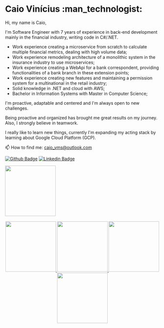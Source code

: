 <H1> Caio Vinícius :man_technologist: </H1>

Hi, my name is Caio, 

I'm Software Engineer with 7 years of experience in back-end development mainly in the financial industry, writing code in C#/.NET.

  - Work experience creating a microservice from scratch to calculate multiple financial metrics, dealing with high volume data;
  - Work experience remodeling architecture of a monolithic system in the insurance industry to use microservices;
  - Work experience creating a WebApi for a bank correspondent, providing functionalities of a bank branch in these extension points;
  - Work experience creating new features and maintaining a permission system for a multinational in the retail industry;
  - Solid knowledge in .NET and cloud with AWS;
  - Bachelor in Information Systems with Master in Computer Science;

I'm proactive, adaptable and centered and I'm always open to new challenges. 

Being proactive and organized has brought me great results on my journey. Also, I strongly believe in teamwork.

I really like to learn new things, currently I'm expanding my acting stack by learning about Google Cloud Platform (GCP).

📫 How to find me: caio_vms@outlook.com

[![Github Badge](https://img.shields.io/badge/-Github-000?style=flat-square&logo=Github&logoColor=white&link=https://github.com/caiovms)](https://github.com/caiovms)
[![Linkedin Badge](https://img.shields.io/badge/-LinkedIn-blue?style=flat-square&logo=Linkedin&logoColor=white&link=https://www.linkedin.com/in/caioviniciusmenesessilva/)](https://www.linkedin.com/in/caioviniciusmenesessilva/)

<div>
  <a align="center" href="https://github.com/caiovms">
  <img height="165em" src="https://github-readme-stats.vercel.app/api?username=caiovms&show_icons=true&include_all_commits=true&count_private=true&hide_border=false&theme=tokyonight"/>
</div>
<br>
<div>
  <img height="165em" src="https://github.com/caiovms/caiovms/assets/5957094/8897a4ad-0af7-4bc9-8456-066b080c5edd"/>
  <img height="165em" src="https://github.com/caiovms/caiovms/assets/5957094/2e502776-d6f5-418e-b0c8-36b908cf845c"/>
  <img height="165em" src="https://github.com/caiovms/caiovms/assets/5957094/11c97f4f-3ffa-4e87-b83e-66afaf8bed14"/>
  <img height="165em" src="https://github.com/caiovms/caiovms/assets/5957094/be542487-37ac-4409-a797-ad67ec7ad4a4"/>  
</div>
